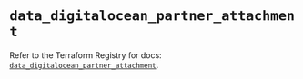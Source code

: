 # `data_digitalocean_partner_attachment`

Refer to the Terraform Registry for docs: [`data_digitalocean_partner_attachment`](https://registry.terraform.io/providers/digitalocean/digitalocean/2.57.0/docs/data-sources/partner_attachment).
